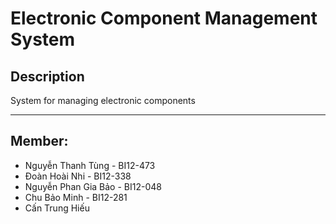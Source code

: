 # Electronic Component Management System

## Description

System for managing electronic components

---

## Member:
- Nguyễn Thanh Tùng - BI12-473
- Đoàn Hoài Nhi - BI12-338
- Nguyễn Phan Gia Bảo - BI12-048
- Chu Bảo Minh - BI12-281
- Cấn Trung Hiếu

